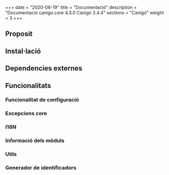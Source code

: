 +++
date        = "2020-06-19"
title       = "Documentació"
description = "Documentació canigo.core 4.3.0 Canigó 3.4.4"
sections    = "Canigó"
weight		= 3
+++

## Proposit

## Instal·lació

## Dependencies externes

## Funcionalitats

### Funcionalitat de configuració

### Excepcions core

### I18N

### Informació dels mòduls

### Utils

### Generador de identificadors


